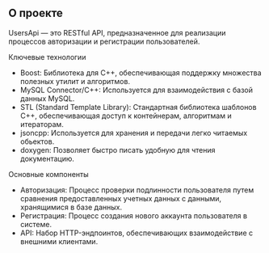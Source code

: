 ## О проекте

UsersApi — это RESTful API, предназначенное для реализации процессов авторизации и регистрации пользователей.

Ключевые технологии

- Boost: Библиотека для C++, обеспечивающая поддержку множества полезных утилит и алгоритмов.
- MySQL Connector/C++: Используется для взаимодействия с базой данных MySQL.
- STL (Standard Template Library): Стандартная библиотека шаблонов C++, обеспечивающая доступ к контейнерам, алгоритмам и итераторам.
- jsoncpp: Используется для хранения и передачи легко читаемых обьектов.
- doxygen: Позволяет быстро писать удобную для чтения документацию.

Основные компоненты

- Авторизация: Процесс проверки подлинности пользователя путем сравнения предоставленных учетных данных с данными, хранящимися в базе данных.
- Регистрация: Процесс создания нового аккаунта пользователя в системе.
- API: Набор HTTP-эндпоинтов, обеспечивающих взаимодействие с внешними клиентами.
